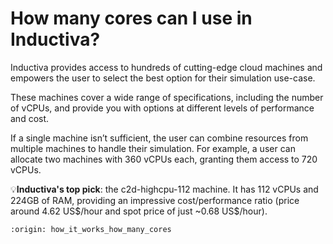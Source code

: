 # How many cores can I use in Inductiva?

Inductiva provides access to hundreds of cutting-edge cloud machines and empowers the user to select the best option for their simulation use-case.

These machines cover a wide range of specifications, including the number of vCPUs, and provide you with options at different levels of performance and cost.

If a single machine isn’t sufficient, the user can combine resources from multiple machines to handle their simulation. For example, a user can allocate two machines with 360 vCPUs each, granting them access to 720 vCPUs.

💡**Inductiva's top pick**: the c2d-highcpu-112 machine. 
It has 112 vCPUs and 224GB of RAM, providing an impressive cost/performance ratio (price around 4.62 US\$/hour and spot price of just ~0.68 US\$/hour).

```{banner_small}
:origin: how_it_works_how_many_cores
```
